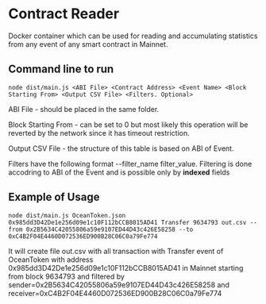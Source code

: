# Contract Reader
Docker container which can be used for reading and accumulating statistics from any event of any smart contract in Mainnet.
## Command line to run
```
node dist/main.js <ABI File> <Contract Address> <Event Name> <Block Starting From> <Output CSV File> <Filters. Optional>
```
ABI File - should be placed in the same folder.

Block Starting From - can be set to 0 but most likely this operation will be reverted by the network since it has timeout restriction.

Output CSV File - the structure of this table is based on ABI of Event.

Filters have the following format --filter_name filter_value.
Filtering is done accodring to ABI of the Event and is possible only by __indexed__ fields
## Example of Usage
```
node dist/main.js OceanToken.json 0x985dd3D42De1e256d09e1c10F112bCCB8015AD41 Transfer 9634793 out.csv --from 0x2B5634C42055806a59e9107ED44D43c426E58258 --to 0xC4B2F04E4460D072536ED900B28C06C0a79Fe774
```
It will create file out.csv with all transaction with Transfer event of OceanToken with address 0x985dd3D42De1e256d09e1c10F112bCCB8015AD41 in Mainnet starting from block 9634793 and filtered by sender=0x2B5634C42055806a59e9107ED44D43c426E58258 and receiver=0xC4B2F04E4460D072536ED900B28C06C0a79Fe774
